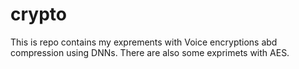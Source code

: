 # crypto
This is repo contains my exprements with Voice encryptions abd compression using DNNs. There are also some exprimets with AES. 

